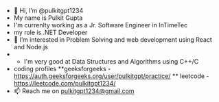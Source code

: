 - 👋 Hi, I’m @pulkitgpt1234 
- My name is Pulkit Gupta
- I'm currenlty working as a Jr. Software Engineer in InTimeTec
- my role is .NET Developer
- 👀 I’m interested in Problem Solving and web development using React and Node.js
- - I'm very good at Data Structures and Algorithms using C++/C
- coding profiles
**geeksforgeeks - https://auth.geeksforgeeks.org/user/pulkitgpt/practice/
** leetcode - https://leetcode.com/pulkitgpt1234/
- 📫 Reach me on pulkitgpt1234@gmail.com

<!---
pulkitgpt1234/pulkitgpt1234 is a ✨ special ✨ repository because its `README.md` (this file) appears on your GitHub profile.
You can click the Preview link to take a look at your changes.
--->
